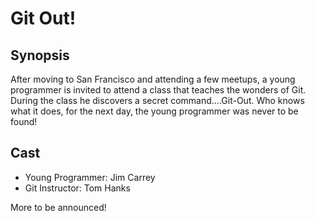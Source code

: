 # Git Out!

## Synopsis

After moving to San Francisco and attending a few meetups, a young programmer is invited to attend a class that teaches the wonders of Git. During the class he discovers a secret command....Git-Out. Who knows what it does, for the next day, the young programmer was never to be found!

## Cast

- Young Programmer: Jim Carrey
- Git Instructor: Tom Hanks

More to be announced!
